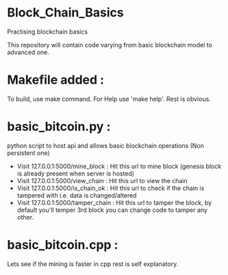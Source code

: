 # Block_Chain_Basics
Practising blockchain basics

This repository will contain code varying from basic blockchain model to advanced one.

# Makefile added :
To build, use make command. For Help use 'make help'. Rest is obvious.

# basic_bitcoin.py : 
python script to host api and allows basic blockchain operations (Non persistent one)
- Visit 127.0.0.1:5000/mine_block     : Hit this url to mine block (genesis block is already present when server is hosted)
- Visit 127.0.0.1:5000/view_chain     : Hit this url to view the chain
- Visit 127.0.0.1:5000/is_chain_ok    : Hit this url to check if the chain is tampered with i.e. data is changed/altered
- Visit 127.0.0.1:5000/tamper_chain   : Hit this url to tamper the block, by default you'll temper 3rd block you can change code to tamper any other.

# basic_bitcoin.cpp :
Lets see if the mining is faster in cpp rest is self explanatory.  
